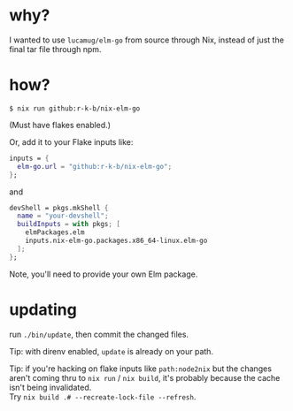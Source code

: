 # why?

I wanted to use `lucamug/elm-go` from source through Nix, instead of just the
final tar file through npm.


# how?

```shell
$ nix run github:r-k-b/nix-elm-go
```

(Must have flakes enabled.)

Or, add it to your Flake inputs like:

```nix
inputs = {
  elm-go.url = "github:r-k-b/nix-elm-go";
};
```

and

```nix
devShell = pkgs.mkShell {
  name = "your-devshell";
  buildInputs = with pkgs; [
    elmPackages.elm
    inputs.nix-elm-go.packages.x86_64-linux.elm-go
  ];
};
```

Note, you'll need to provide your own Elm package.


# updating

run `./bin/update`, then commit the changed files.

Tip: with direnv enabled, `update` is already on your path.

Tip: if you're hacking on flake inputs like `path:node2nix` but the changes
aren't coming thru to `nix run` / `nix build`, it's probably because the cache
isn't being invalidated.  
Try `nix build .# --recreate-lock-file --refresh`.
